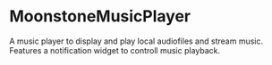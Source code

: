 # MoonstoneMusicPlayer
A music player to display and play local audiofiles and stream music.
Features a notification widget to controll music playback.
